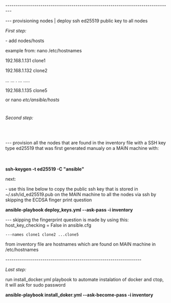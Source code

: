 <!DOCTYPE HTML PUBLIC "-//W3C//DTD HTML 4.0 Transitional//EN">
<html>
<head>
	<meta http-equiv="content-type" content="text/html; charset=utf-8"/>
	<meta name="generator" content="LibreOffice 7.0.4.2 (Linux)"/>
</head>
<body lang="en-US" link="#000080" vlink="#800000" dir="ltr"><p>---------------------------------------------------------------------------------</p>
<p>--- provisioning nodes | deploy ssh ed25519 public key to all nodes</p>
<p><i>		First step:</i></p>
<p>- add nodes/hosts</p>
<p>example from: nano /etc/hostnames</p>
<p>192.168.1.131 clone1 
</p>
<p>192.168.1.132 clone2 
</p>
<p>... ... . ... ..... 
</p>
<p>192.168.1.135 clone5</p>
<p style="margin-bottom: 0in; line-height: 100%">or nano
<i>etc/ansible/hosts</i></p>
<p style="margin-bottom: 0in; line-height: 100%"><br/>

</p>
<p style="margin-bottom: 0in; line-height: 100%"><i>		Second step:</i></p>
<p><br/>
<br/>

</p>
<p>--- provision all the nodes that are found in the inventory file
with a SSH key type ed25519 that was first generated manualy on a
MAIN machine with:<br/>
<br/>
<br/>

</p>
<p><b>ssh-keygen -t ed25519 -C &quot;ansible&quot;</b></p>
<p>next:</p>
<p>- use this line below to copy the public ssh key that is stored in
~/.ssh/id_ed25519.pub on the MAIN machine to all the nodes via ssh by
skipping the ECDSA finger print question</p>
<p><b>ansible-playbook deploy_keys.yml --ask-pass -i inventory</b></p>
<p>--- skipping the fingerprint question is made by using this:
host_key_checking = False in ansible.cfg 

	---names clone1 clone2 ...clone5
from inventory file are hostnames which are found on MAIN machine in
/etc/hostnames</p>
<p>------------------------------------------------------------------</p>
<p><i>		Last step:</i></p>
<p>run install_docker.yml playbook to automate instalation of docker
and ctop, <br/>
it will ask for sudo password</p>
<p><b>ansible-playbook install_doker.yml --ask-become-pass -i
inventory</b></p>
<p><br/>
<br/>

</p>
</body>
</html>
